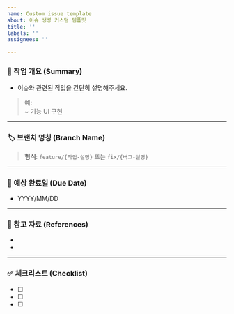 ```yaml
---
name: Custom issue template
about: 이슈 생성 커스텀 템플릿
title: ''
labels: ''
assignees: ''

---
```


### 📝 작업 개요 (Summary)
- 이슈와 관련된 작업을 간단히 설명해주세요.

> 예:  
> ~ 기능 UI 구현  

---

### 🏷️ 브랜치 명칭 (Branch Name)
> **형식**: `feature/{작업-설명}` 또는 `fix/{버그-설명}`  

---

### 📅 예상 완료일 (Due Date)
- YYYY/MM/DD

---

### 📂 참고 자료 (References)
* 
* 
---

### ✅ 체크리스트 (Checklist)
- [ ] 
- [ ] 
- [ ]
